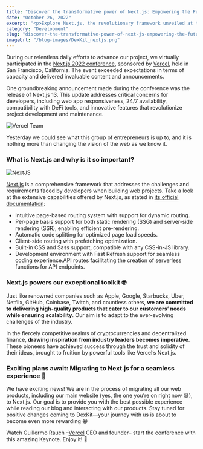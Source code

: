 ```yaml
---
title: "Discover the transformative power of Next.js: Empowering the Future of Web Development ▲"
date: "October 26, 2022"
excerpt: "<p>Explore Next.js, the revolutionary framework unveiled at the Next.js 2022 conference. Discover how it revolutionizes web development by providing solutions to critical challenges faced by developers. With improved speed, compatibility with DeFi tools, and new features, Next.js reshapes the web development landscape, inspiring countless entrepreneurs to redefine the industry.</p> "
category: "Development"
slug: "discover-the-transformative-power-of-next-js-empowering-the-future-of-web-development"
imageUrl: "/blog-images/DexKit_nextjs.png"
---
```


During our relentless daily efforts to advance our project, we virtually participated in the [Next.js 2022 conference](https://nextjs.org/conf), sponsored by [Vercel](https://vercel.com/), held in San Francisco, California. The event exceeded expectations in terms of capacity and delivered invaluable content and announcements.

One groundbreaking announcement made during the conference was the release of Next.js 13. This update addresses critical concerns for developers, including web app responsiveness, 24/7 availability, compatibility with DeFi tools, and innovative features that revolutionize project development and maintenance.

![Vercel Team](https://dexkit.com/wp-content/uploads/image-16.png)

Yesterday we could see what this group of entrepreneurs is up to, and it is nothing more than changing the vision of the web as we know it.

### What is Next.js and why is it so important?

![NextJS](https://dexkit.com/wp-content/uploads/Nextjs.b8a717322c08.png)

[Next.js](https://nextjs.org/) is a comprehensive framework that addresses the challenges and requirements faced by developers when building web projects. Take a look at the extensive capabilities offered by Next.js, as stated in [its official documentation](https://nextjs.org/learn/basics/create-nextjs-app):

* Intuitive page-based routing system with support for dynamic routing.
* Per-page basis support for both static rendering (SSG) and server-side rendering (SSR), enabling efficient pre-rendering.
* Automatic code splitting for optimized page load speeds.
* Client-side routing with prefetching optimization.
* Built-in CSS and Sass support, compatible with any CSS-in-JS library.
* Development environment with Fast Refresh support for seamless coding experience.API routes facilitating the creation of serverless functions for API endpoints.

### Next.js powers our exceptional toolkit 🤓

Just like renowned companies such as Apple, Google, Starbucks, Uber, Netflix, GitHub, Coinbase, Twitch, and countless others, **we are committed to delivering high-quality products that cater to our customers’ needs while ensuring scalability**. Our aim is to adapt to the ever-evolving challenges of the industry.

In the fiercely competitive realms of cryptocurrencies and decentralized finance, **drawing inspiration from industry leaders becomes imperative**. These pioneers have achieved success through the trust and solidity of their ideas, brought to fruition by powerful tools like Vercel’s Next.js.

### Exciting plans await: Migrating to Next.js for a seamless experience 🚀

We have exciting news! We are in the process of migrating all our web products, including our main website (yes, the one you’re on right now 😅), to Next.js. Our goal is to provide you with the best possible experience while reading our blog and interacting with our products. Stay tuned for positive changes coming to DexKit—your journey with us is about to become even more rewarding 😁

Watch Guillermo Rauch –[Vercel](https://vercel.com) CEO and founder– start the conference with this amazing Keynote. Enjoy it! 🍿​
